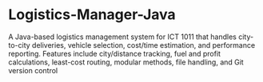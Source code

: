 # Logistics-Manager-Java
A Java-based logistics management system for ICT 1011 that handles city-to-city deliveries, vehicle selection, cost/time estimation, and performance reporting. Features include city/distance tracking, fuel and profit calculations, least-cost routing, modular methods, file handling, and Git version control
